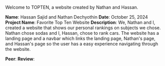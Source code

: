 Welcome to TOPTEN, a website created by Nathan and Hassan. 

**Name**: Hassan Sajid and Nathan Dechyothin
**Date**: October 25, 2024
**Project Name**: Favorite Top Ten Website
**Description**: We, Nathan and I, created a website that shows our personal rankings on subjects we chose. Nathan chose sodas and I, Hassan, chose to rank cars. The website has a landing page and a navbar which links the landing page, Nathan's page, and Hassan's page so the user has a easy experience navigating through the website.
 
**Peer**:
**Review**: 
